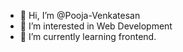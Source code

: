 - 👋 Hi, I’m @Pooja-Venkatesan
- 👀 I’m interested in Web Development
- 🌱 I’m currently learning frontend.


<!---
Pooja-Venkatesan/Pooja-Venkatesan is a ✨ special ✨ repository because its `README.md` (this file) appears on your GitHub profile.
You can click the Preview link to take a look at your changes.
--->

